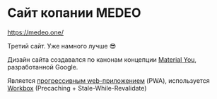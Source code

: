 # Сайт копании MEDEO

https://medeo.one/

Третий сайт. Уже намного лучше 😎

Дизайн сайта создавался по канонам концепции [Material You](https://m3.material.io/), разработанной Google.

Является [прогрессивным web-приложением](https://web.dev/progressive-web-apps/) (PWA), используется [Workbox](https://developer.chrome.com/docs/workbox/) (Precaching + Stale-While-Revalidate)
